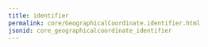 ```yaml
---
title: identifier
permalink: core/GeographicalCoordinate.identifier.html
jsonid: core_geographicalcoordinate_identifier
---
```

